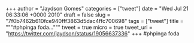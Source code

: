 
+++
author = "Jaydson Gomes"
categories = ["tweet"]
date = "Wed Jul 21 06:33:06 +0000 2010"
draft = false
slug = "7f0b7462b610fce940fff3863d5dac4ffc700698"
tags = ["tweet"]
title = """#phpinga foda..."""
tweet = true
micro = true
tweet_url = "https://twitter.com/jaydson/status/19056637336"
+++
#phpinga foda
